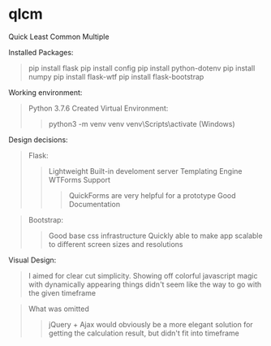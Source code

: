 # qlcm
Quick Least Common Multiple

Installed Packages:
>pip install flask
>pip install config
>pip install python-dotenv
>pip install numpy
>pip install flask-wtf
>pip install flask-bootstrap

Working environment:
>Python 3.7.6
>Created Virtual Environment:
>>python3 -m venv venv
>>venv\Scripts\activate (Windows)

Design decisions:
>Flask:
>>Lightweight
>>Built-in develoment server
>>Templating Engine 
>>WTForms Support
>>>QuickForms are very helpful for a prototype
>>Good Documentation

>Bootstrap:
>>Good base css infrastructure
>>Quickly able to make app scalable to different screen sizes and resolutions

Visual Design:
>I aimed for clear cut simplicity. Showing off colorful javascript magic with dynamically appearing things didn't seem like the way to go with the given timeframe

>What was omitted
>>jQuery + Ajax would obviously be a more elegant solution for getting the calculation result, but didn't fit into timeframe
